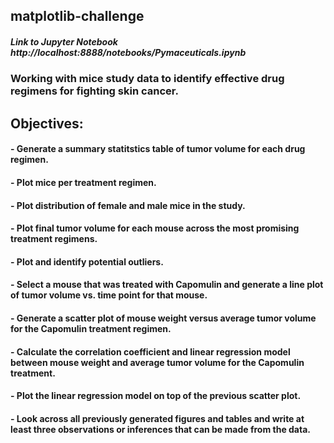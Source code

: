 ## matplotlib-challenge

##### Link to Jupyter Notebook http://localhost:8888/notebooks/Pymaceuticals.ipynb

### Working with mice study data to identify effective drug regimens for fighting skin cancer. 

## Objectives:
  #### - Generate a summary statitstics table of tumor volume for each drug regimen. 
  #### - Plot mice per treatment regimen.
  #### - Plot distribution of female and male mice in the study.
  #### - Plot final tumor volume for each mouse across the most promising treatment regimens.
  #### - Plot and identify potential outliers.
  #### - Select a mouse that was treated with Capomulin and generate a line plot of tumor volume vs. time point for that mouse.
  #### - Generate a scatter plot of mouse weight versus average tumor volume for the Capomulin treatment regimen.
  #### - Calculate the correlation coefficient and linear regression model between mouse weight and average tumor volume for the Capomulin treatment. 
  #### - Plot the linear regression model on top of the previous scatter plot.
  #### - Look across all previously generated figures and tables and write at least three observations or inferences that can be made from the data.
